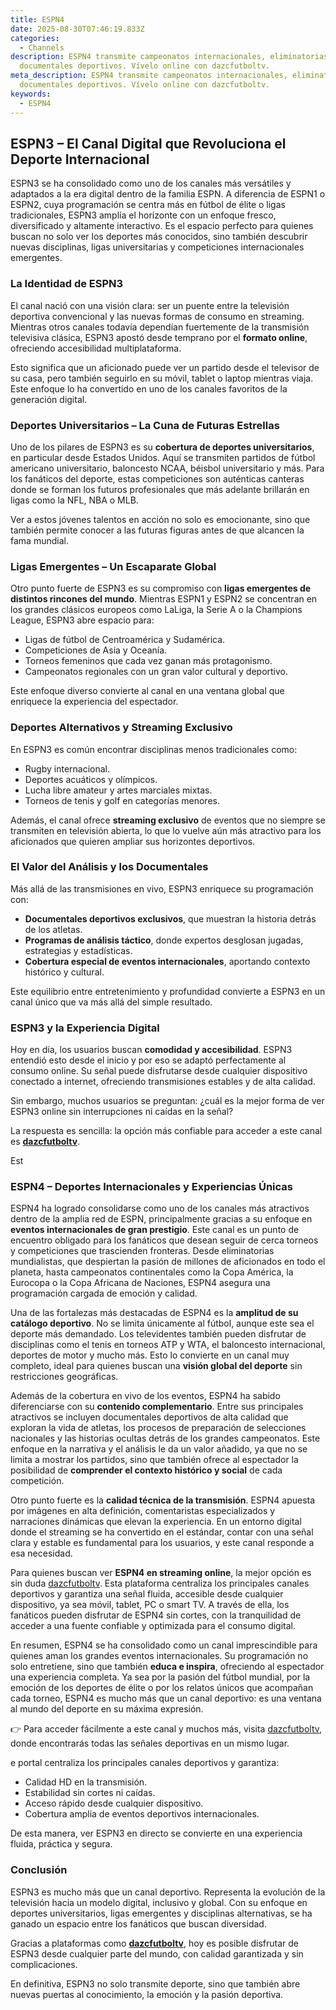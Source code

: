 ```yaml
---
title: ESPN4
date: 2025-08-30T07:46:19.833Z
categories:
  - Channels
description: ESPN4 transmite campeonatos internacionales, eliminatorias y
  documentales deportivos. Vívelo online con dazcfutboltv.
meta_description: ESPN4 transmite campeonatos internacionales, eliminatorias y
  documentales deportivos. Vívelo online con dazcfutboltv.
keywords:
  - ESPN4
---
```

<!--StartFragment-->

## ESPN3 – El Canal Digital que Revoluciona el Deporte Internacional

ESPN3 se ha consolidado como uno de los canales más versátiles y adaptados a la era digital dentro de la familia ESPN. A diferencia de ESPN1 o ESPN2, cuya programación se centra más en fútbol de élite o ligas tradicionales, ESPN3 amplía el horizonte con un enfoque fresco, diversificado y altamente interactivo. Es el espacio perfecto para quienes buscan no solo ver los deportes más conocidos, sino también descubrir nuevas disciplinas, ligas universitarias y competiciones internacionales emergentes.

### La Identidad de ESPN3

El canal nació con una visión clara: ser un puente entre la televisión deportiva convencional y las nuevas formas de consumo en streaming. Mientras otros canales todavía dependían fuertemente de la transmisión televisiva clásica, ESPN3 apostó desde temprano por el **formato online**, ofreciendo accesibilidad multiplataforma.

Esto significa que un aficionado puede ver un partido desde el televisor de su casa, pero también seguirlo en su móvil, tablet o laptop mientras viaja. Este enfoque lo ha convertido en uno de los canales favoritos de la generación digital.

### Deportes Universitarios – La Cuna de Futuras Estrellas

Uno de los pilares de ESPN3 es su **cobertura de deportes universitarios**, en particular desde Estados Unidos. Aquí se transmiten partidos de fútbol americano universitario, baloncesto NCAA, béisbol universitario y más. Para los fanáticos del deporte, estas competiciones son auténticas canteras donde se forman los futuros profesionales que más adelante brillarán en ligas como la NFL, NBA o MLB.

Ver a estos jóvenes talentos en acción no solo es emocionante, sino que también permite conocer a las futuras figuras antes de que alcancen la fama mundial.

### Ligas Emergentes – Un Escaparate Global

Otro punto fuerte de ESPN3 es su compromiso con **ligas emergentes de distintos rincones del mundo**. Mientras ESPN1 y ESPN2 se concentran en los grandes clásicos europeos como LaLiga, la Serie A o la Champions League, ESPN3 abre espacio para:

* Ligas de fútbol de Centroamérica y Sudamérica.
* Competiciones de Asia y Oceanía.
* Torneos femeninos que cada vez ganan más protagonismo.
* Campeonatos regionales con un gran valor cultural y deportivo.

Este enfoque diverso convierte al canal en una ventana global que enriquece la experiencia del espectador.

### Deportes Alternativos y Streaming Exclusivo

En ESPN3 es común encontrar disciplinas menos tradicionales como:

* Rugby internacional.
* Deportes acuáticos y olímpicos.
* Lucha libre amateur y artes marciales mixtas.
* Torneos de tenis y golf en categorías menores.

Además, el canal ofrece **streaming exclusivo** de eventos que no siempre se transmiten en televisión abierta, lo que lo vuelve aún más atractivo para los aficionados que quieren ampliar sus horizontes deportivos.

### El Valor del Análisis y los Documentales

Más allá de las transmisiones en vivo, ESPN3 enriquece su programación con:

* **Documentales deportivos exclusivos**, que muestran la historia detrás de los atletas.
* **Programas de análisis táctico**, donde expertos desglosan jugadas, estrategias y estadísticas.
* **Cobertura especial de eventos internacionales**, aportando contexto histórico y cultural.

Este equilibrio entre entretenimiento y profundidad convierte a ESPN3 en un canal único que va más allá del simple resultado.

### ESPN3 y la Experiencia Digital

Hoy en día, los usuarios buscan **comodidad y accesibilidad**. ESPN3 entendió esto desde el inicio y por eso se adaptó perfectamente al consumo online. Su señal puede disfrutarse desde cualquier dispositivo conectado a internet, ofreciendo transmisiones estables y de alta calidad.

Sin embargo, muchos usuarios se preguntan: ¿cuál es la mejor forma de ver ESPN3 online sin interrupciones ni caídas en la señal?

La respuesta es sencilla: la opción más confiable para acceder a este canal es **[dazcfutboltv](https://dazcfutboltv.me/)**.

Est

### ESPN4 – Deportes Internacionales y Experiencias Únicas

ESPN4 ha logrado consolidarse como uno de los canales más atractivos dentro de la amplia red de ESPN, principalmente gracias a su enfoque en **eventos internacionales de gran prestigio**. Este canal es un punto de encuentro obligado para los fanáticos que desean seguir de cerca torneos y competiciones que trascienden fronteras. Desde eliminatorias mundialistas, que despiertan la pasión de millones de aficionados en todo el planeta, hasta campeonatos continentales como la Copa América, la Eurocopa o la Copa Africana de Naciones, ESPN4 asegura una programación cargada de emoción y calidad.

Una de las fortalezas más destacadas de ESPN4 es la **amplitud de su catálogo deportivo**. No se limita únicamente al fútbol, aunque este sea el deporte más demandado. Los televidentes también pueden disfrutar de disciplinas como el tenis en torneos ATP y WTA, el baloncesto internacional, deportes de motor y mucho más. Esto lo convierte en un canal muy completo, ideal para quienes buscan una **visión global del deporte** sin restricciones geográficas.

Además de la cobertura en vivo de los eventos, ESPN4 ha sabido diferenciarse con su **contenido complementario**. Entre sus principales atractivos se incluyen documentales deportivos de alta calidad que exploran la vida de atletas, los procesos de preparación de selecciones nacionales y las historias ocultas detrás de los grandes campeonatos. Este enfoque en la narrativa y el análisis le da un valor añadido, ya que no se limita a mostrar los partidos, sino que también ofrece al espectador la posibilidad de **comprender el contexto histórico y social** de cada competición.

Otro punto fuerte es la **calidad técnica de la transmisión**. ESPN4 apuesta por imágenes en alta definición, comentaristas especializados y narraciones dinámicas que elevan la experiencia. En un entorno digital donde el streaming se ha convertido en el estándar, contar con una señal clara y estable es fundamental para los usuarios, y este canal responde a esa necesidad.

Para quienes buscan ver **ESPN4 en streaming online**, la mejor opción es sin duda [dazcfutboltv](<>). Esta plataforma centraliza los principales canales deportivos y garantiza una señal fluida, accesible desde cualquier dispositivo, ya sea móvil, tablet, PC o smart TV. A través de ella, los fanáticos pueden disfrutar de ESPN4 sin cortes, con la tranquilidad de acceder a una fuente confiable y optimizada para el consumo digital.

En resumen, ESPN4 se ha consolidado como un canal imprescindible para quienes aman los grandes eventos internacionales. Su programación no solo entretiene, sino que también **educa e inspira**, ofreciendo al espectador una experiencia completa. Ya sea por la pasión del fútbol mundial, por la emoción de los deportes de élite o por los relatos únicos que acompañan cada torneo, ESPN4 es mucho más que un canal deportivo: es una ventana al mundo del deporte en su máxima expresión.

👉 Para acceder fácilmente a este canal y muchos más, visita [dazcfutboltv](https://dazcfutboltv.me/), donde encontrarás todas las señales deportivas en un mismo lugar.

e portal centraliza los principales canales deportivos y garantiza:

* Calidad HD en la transmisión.
* Estabilidad sin cortes ni caídas.
* Acceso rápido desde cualquier dispositivo.
* Cobertura amplia de eventos deportivos internacionales.

De esta manera, ver ESPN3 en directo se convierte en una experiencia fluida, práctica y segura.

### Conclusión

ESPN3 es mucho más que un canal deportivo. Representa la evolución de la televisión hacia un modelo digital, inclusivo y global. Con su enfoque en deportes universitarios, ligas emergentes y disciplinas alternativas, se ha ganado un espacio entre los fanáticos que buscan diversidad.

Gracias a plataformas como **[dazcfutboltv](https://dazcfutboltv.me/)**, hoy es posible disfrutar de ESPN3 desde cualquier parte del mundo, con calidad garantizada y sin complicaciones.

En definitiva, ESPN3 no solo transmite deporte, sino que también abre nuevas puertas al conocimiento, la emoción y la pasión deportiva.

<!--EndFragment-->